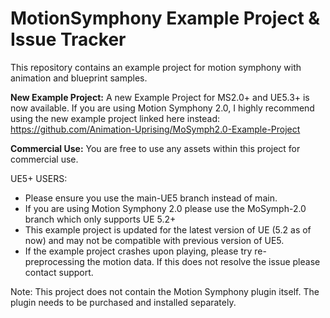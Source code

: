 # MotionSymphony Example Project & Issue Tracker
This repository contains an example project for motion symphony with animation and blueprint samples.

**New Example Project:** A new Example Project for MS2.0+ and UE5.3+ is now available. If you are using Motion Symphony 2.0, I highly recommend using the new example project linked here instead: https://github.com/Animation-Uprising/MoSymph2.0-Example-Project

**Commercial Use:** You are free to use any assets within this project for commercial use.

UE5+ USERS: 
- Please ensure you use the main-UE5 branch instead of main.
- If you are using Motion Symphony 2.0 please use the MoSymph-2.0 branch which only supports UE 5.2+
- This example project is updated for the latest version of UE (5.2 as of now) and may not be compatible with previous version of UE5.  
- If the example project crashes upon playing, please try re-preprocessing the motion data. If this does not resolve the issue please contact support.

Note: This project does not contain the Motion Symphony plugin itself. The plugin needs to be purchased and installed separately.

